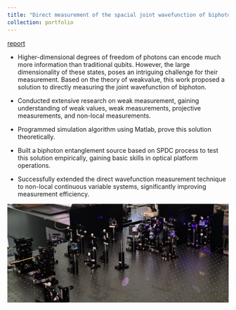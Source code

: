 ```yaml
---
title: "Direct measurement of the spacial joint wavefunction of biphoton"
collection: portfolio
---
```


[report](../files/Direct_measurement.pdf)

- Higher-dimensional degrees of freedom of photons can encode much more information than traditional qubits. However, the large dimensionality of these states, poses an intriguing challenge for their measurement. Based on the theory of weakvalue, this work proposed a solution to directly measuring the joint wavefunction of biphoton. 

- Conducted extensive research on weak measurement, gaining understanding of weak values, weak measurements, projective measurements, and non-local measurements. 

- Programmed simulation algorithm using Matlab, prove this solution theoretically.
- Built a biphoton entanglement source based on SPDC process to test this solution empirically, gaining basic skills in optical platform operations.

- Successfully extended the direct wavefunction measurement technique to non-local continuous variable systems, significantly improving measurement efficiency.

![spdc](../images/exp.png)
